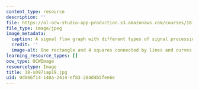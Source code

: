 ```yaml
---
content_type: resource
description: ''
file: https://ol-ocw-studio-app-production.s3.amazonaws.com/courses/18-s097-applied-category-theory-january-iap-2019/0d866f14140a2414ef83284d4b5fee6e_18-s097iap19.jpg
file_type: image/jpeg
image_metadata:
  caption: A signal flow graph with different types of signal processing units.
  credit: ''
  image-alt: One rectangle and 4 squares connected by lines and curves.
learning_resource_types: []
ocw_type: OCWImage
resourcetype: Image
title: 18-s097iap19.jpg
uid: 0d866f14-140a-2414-ef83-284d4b5fee6e
---
```

